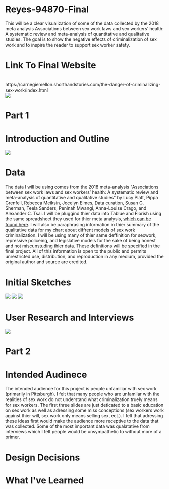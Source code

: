 # Reyes-94870-Final
This will be a clear visualization of some of the data collected by the 2018 meta analysis Associations between sex work laws and sex workers’ health: A systematic review and meta-analysis of quantitative and qualitative studies. The goal is to show the negative effects of criminalization of sex work and to inspire the reader to support sex worker safety.

# Link To Final Website
<br>
https://carnegiemellon.shorthandstories.com/the-danger-of-criminalizing-sex-work/index.html
<br>
<img src="https://user-images.githubusercontent.com/14946947/89600779-d2823580-d830-11ea-949f-f30b74e30eb0.png">

# Part 1

# Introduction and Outline
<img src="https://user-images.githubusercontent.com/14946947/88870137-9e7c9400-d1e2-11ea-8864-258a8f9c1cc2.png">

# Data 
The data I will be using comes from the 2018 meta-analysis "Associations between sex work laws and sex workers’ health: A systematic review and meta-analysis of quantitative and qualitative studies" by Lucy Platt, Pippa Grenfell, Rebecca Meiksin, Jocelyn Elmes, Data curation, Susan G. Sherman, Teela Sanders, Peninah Mwangi, Anna-Louise Crago, and Alexander C. Tsai. I will be pluggind thier data into Tablue and Florish using the same spreadsheet they used for thier meta analysis, <a href="https://www.ncbi.nlm.nih.gov/pmc/articles/PMC6289426/bin/pmed.1002680.s007.xlsx">which can be found here</a>. I will also be paraphrasing information in thier summary of the qualitative data for my chart about diffrent models of sex work criminalization. I will be using many of thier same deffinition for sexwork, repressive policeing, and legislative models for the sake of being honest and not miscunstuding thier data. These definitions will be specified in the final project. All of this information is open to the public and  permits unrestricted use, distribution, and reproduction in any medium, provided the original author and source are credited. 

# Initial Sketches 
<img src="https://user-images.githubusercontent.com/14946947/88877440-7184ad00-d1f3-11ea-8793-49534376d075.png">
<img src="https://user-images.githubusercontent.com/14946947/88877444-73e70700-d1f3-11ea-85bd-bdf30ff6f688.png">
<img src="https://user-images.githubusercontent.com/14946947/88877448-75b0ca80-d1f3-11ea-8673-2b34f430da6f.png">

# User Research and Interviews
<img src="https://user-images.githubusercontent.com/14946947/88877550-c0324700-d1f3-11ea-9f69-679f54ec1599.png">

# Part 2
# Intended Audinece 

The intended audience for this project is people unfamiliar with sex work (primarily in Pittsburgh). I felt that many people who are unfamilar with the realities of sex work do not understand what criminalization truely means for sex workers. The first three slides are just deticated to a basic education on sex work as well as adressing some miss conceptions (sex workers work against thier will, sex work only means selling sex, ect.). I felt that adressing these ideas first would make the audience more receptive to the data that was collected. Some of the most important data was qualatative from interviews which I felt people would be unsympathetic to without more of a primer. 
<br>

# Design Decisions

# What I've Learned 

